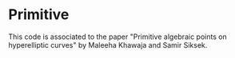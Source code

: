 # Primitive

This code is associated to the paper "Primitive algebraic points on hyperelliptic curves" by Maleeha Khawaja and Samir Siksek.
